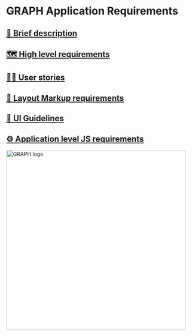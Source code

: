 # GRAPH Application Requirements

## [🎯 Brief description](requirements/brief.md)
## [🗺️ High level requirements](requirements/high-level)
## [🧑‍💻 User stories](requirements/user-stories)
## [🧱 Layout Markup requirements](requirements/layout-markup)
## [🎨 UI Guidelines](requirements/ui-guidelines)
## [⚙️ Application level JS requirements](requirements/app-level)

<img width="480" alt="GRAPH logo" src="https://github.com/user-attachments/assets/259d5bbd-d8ad-497c-b417-14940e78e246" />
